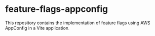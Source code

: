 # feature-flags-appconfig
This repository contains the implementation of feature flags using AWS AppConfig in a Vite application.
